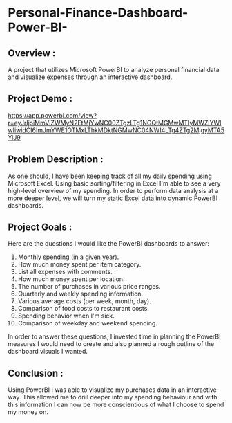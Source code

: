 # Personal-Finance-Dashboard-Power-BI-

## Overview : 
A project that utilizes Microsoft PowerBI to analyze personal financial data and visualize expenses through an interactive dashboard.

## Project Demo :
https://app.powerbi.com/view?r=eyJrIjoiMmViZWMyN2EtMjYwNC00ZTgzLTg1NGQtMGMwMTIyMWZlYWIwIiwidCI6ImJmYWE1OTMxLThkMDktNGMwNC04NWI4LTg4ZTg2MjgyMTA5YiJ9

## Problem Description : 
As one should, I have been keeping track of all my daily spending using Microsoft Excel. Using basic sorting/filtering in Excel I'm able to see a very high-level overview of my spending. In order to perform data analysis at a more deeper level, we will turn my static Excel data into dynamic PowerBI dashboards.

## Project Goals : 
Here are the questions I would like the PowerBI dashboards to answer:

1. Monthly spending (in a given year).
2. How much money spent per item category.
3. List all expenses with comments.
4. How much money spent per location.
5. The number of purchases in various price ranges.
6. Quarterly and weekly spending information.
7. Various average costs (per week, month, day).
8. Comparison of food costs to restaurant costs.
9. Spending behavior when I'm sick.
10. Comparison of weekday and weekend spending.

In order to answer these questions, I invested time in planning the PowerBI measures I would need to create and also planned a rough outline of the dashboard visuals I wanted.

## Conclusion : 
Using PowerBI I was able to visualize my purchases data in an interactive way. This allowed me to drill deeper into my spending behaviour and with this information I can now be more conscientious of what I choose to spend my money on.

